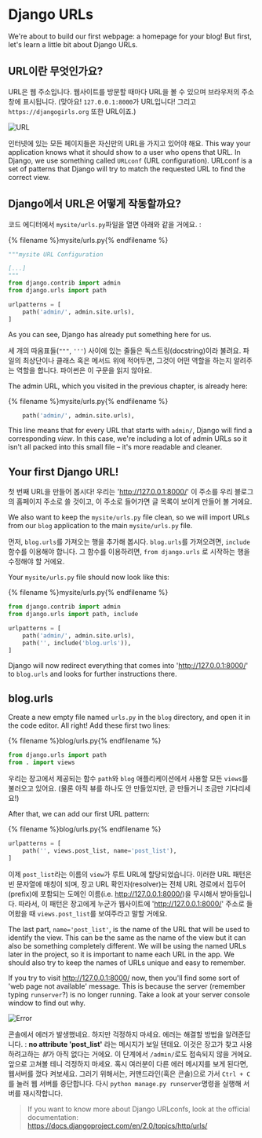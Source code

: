 # Django URLs

We're about to build our first webpage: a homepage for your blog! But first, let's learn a little bit about Django URLs.

## URL이란 무엇인가요?

URL은 웹 주소입니다. 웹사이트를 방문할 때마다 URL을 볼 수 있으며 브라우저의 주소창에 표시됩니다. (맞아요! `127.0.0.1:8000`가 URL입니다! 그리고 `https://djangogirls.org` 또한 URL이죠.)

![URL](images/url.png)

인터넷에 있는 모든 페이지들은 자신만의 URL을 가지고 있어야 해요. This way your application knows what it should show to a user who opens that URL. In Django, we use something called `URLconf` (URL configuration). URLconf is a set of patterns that Django will try to match the requested URL to find the correct view.

## Django에서 URL은 어떻게 작동할까요?

코드 에디터에서 `mysite/urls.py`파일을 열면 아래와 같을 거에요. :

{% filename %}mysite/urls.py{% endfilename %}

```python
"""mysite URL Configuration

[...]
"""
from django.contrib import admin
from django.urls import path

urlpatterns = [
    path('admin/', admin.site.urls),
]
```

As you can see, Django has already put something here for us.

세 개의 따옴표들(`"""`, `'''`) 사이에 있는 줄들은 독스트링(docstring)이라 불려요. 파일의 최상단이나 클래스 혹은 메서드 위에 적어두면, 그것이 어떤 역할을 하는지 알려주는 역할을 합니다. 파이썬은 이 구문을 읽지 않아요.

The admin URL, which you visited in the previous chapter, is already here:

{% filename %}mysite/urls.py{% endfilename %}

```python
    path('admin/', admin.site.urls),
```

This line means that for every URL that starts with `admin/`, Django will find a corresponding *view*. In this case, we're including a lot of admin URLs so it isn't all packed into this small file – it's more readable and cleaner.

## Your first Django URL!

첫 번째 URL을 만들어 봅시다! 우리는 '<http://127.0.0.1:8000/>' 이 주소를 우리 블로그의 홈페이지 주소로 쓸 것이고, 이 주소로 들어가면 글 목록이 보이게 만들어 볼 거에요.

We also want to keep the `mysite/urls.py` file clean, so we will import URLs from our `blog` application to the main `mysite/urls.py` file.

먼저, `blog.urls`를 가져오는 행을 추가해 봅시다. `blog.urls`를 가져오려면, `include` 함수를 이용해야 합니다. 그 함수를 이용하려면, `from django.urls` 로 시작하는 행을 수정해야 할 거에요.

Your `mysite/urls.py` file should now look like this:

{% filename %}mysite/urls.py{% endfilename %}

```python
from django.contrib import admin
from django.urls import path, include

urlpatterns = [
    path('admin/', admin.site.urls),
    path('', include('blog.urls')),
]
```

Django will now redirect everything that comes into 'http://127.0.0.1:8000/' to `blog.urls` and looks for further instructions there.

## blog.urls

Create a new empty file named `urls.py` in the `blog` directory, and open it in the code editor. All right! Add these first two lines:

{% filename %}blog/urls.py{% endfilename %}

```python
from django.urls import path
from . import views
```

우리는 장고에서 제공되는 함수 `path`와 `blog` 애플리케이션에서 사용할 모든 `views`를 불러오고 있어요. (물론 아직 뷰를 하나도 안 만들었지만, 곧 만들거니 조금만 기다리세요!)

After that, we can add our first URL pattern:

{% filename %}blog/urls.py{% endfilename %}

```python
urlpatterns = [
    path('', views.post_list, name='post_list'),
]
```

이제 `post_list`라는 이름의 `view`가 루트 URL에 할당되었습니다. 이러한 URL 패턴은 빈 문자열에 매칭이 되며, 장고 URL 확인자(resolver)는 전체 URL 경로에서 접두어(prefix)에 포함되는 도메인 이름(i.e. <http://127.0.0.1:8000/>)을 무시해서 받아들입니다. 따라서, 이 패턴은 장고에게 누군가 웹사이트에 'http://127.0.0.1:8000/' 주소로 들어왔을 때 `views.post_list`를 보여주라고 말할 거에요.

The last part, `name='post_list'`, is the name of the URL that will be used to identify the view. This can be the same as the name of the view but it can also be something completely different. We will be using the named URLs later in the project, so it is important to name each URL in the app. We should also try to keep the names of URLs unique and easy to remember.

If you try to visit http://127.0.0.1:8000/ now, then you'll find some sort of 'web page not available' message. This is because the server (remember typing `runserver`?) is no longer running. Take a look at your server console window to find out why.

![Error](images/error1.png)

콘솔에서 에러가 발생했네요. 하지만 걱정하지 마세요. 에러는 해결할 방법을 알려준답니다. : __no attribute 'post_list'__ 라는 메시지가 보일 텐데요. 이것은 장고가 찾고 사용하려고하는 *뷰*가 아직 없다는 거에요. 이 단계에서 `/admin/`로도 접속되지 않을 거에요. 앞으로 고쳐볼 테니 걱정하지 마세요. 혹시 여러분이 다른 에러 메시지를 보게 된다면, 웹서버를 껐다 켜보세요. 그러기 위해서는, 커맨드라인(혹은 콘솔)으로 가서 `Ctrl + C`를 눌러 웹 서버를 중단합니다. 다시 `python manage.py runserver`명령을 실행해 서버를 재시작합니다.

> If you want to know more about Django URLconfs, look at the official documentation: https://docs.djangoproject.com/en/2.0/topics/http/urls/